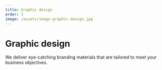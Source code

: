 ```yaml
---
title: Graphic design
order: 3
image: /assets/image-graphic-design.jpg
---
```


# Graphic design

We deliver eye-catching branding materials that are tailored to meet your business objectives.
